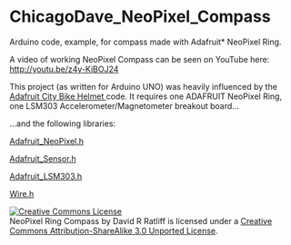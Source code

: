 ChicagoDave_NeoPixel_Compass
============================

Arduino code, example, for compass made with Adafruit* NeoPixel Ring.

A video of working NeoPixel Compass can be seen on YouTube here:
http://youtu.be/z4y-KiBOJ24

This project (as written for Arduino UNO) was heavily influenced by the <a href="http://learn.adafruit.com/citi-bike-helmet"> Adafruit City Bike Helmet </a> code.
It requires one ADAFRUIT NeoPixel Ring, one LSM303 Accelerometer/Magnetometer breakout board... 

...and the following libraries:

 <p><a href="https://github.com/adafruit/Adafruit_NeoPixel">Adafruit_NeoPixel.h</a> </p>
 <p><a href="https://github.com/adafruit/Adafruit_Sensor">Adafruit_Sensor.h </a></p>
 <p><a href="https://github.com/adafruit/Adafruit_LSM303">Adafruit_LSM303.h </a> </p>
 <p> <a href="http://code.google.com/p/arduino/source/browse/trunk/libraries/Wire/">Wire.h </a></p>
 
 <a rel="license" href="http://creativecommons.org/licenses/by-sa/3.0/deed.en_US"><img alt="Creative Commons License" style="border-width:0" src="http://i.creativecommons.org/l/by-sa/3.0/88x31.png" /></a><br /><span xmlns:dct="http://purl.org/dc/terms/" property="dct:title">NeoPixel Ring Compass</span> by <span xmlns:cc="http://creativecommons.org/ns#" property="cc:attributionName">David R Ratliff</span> is licensed under a <a rel="license" href="http://creativecommons.org/licenses/by-sa/3.0/deed.en_US">Creative Commons Attribution-ShareAlike 3.0 Unported License</a>.
